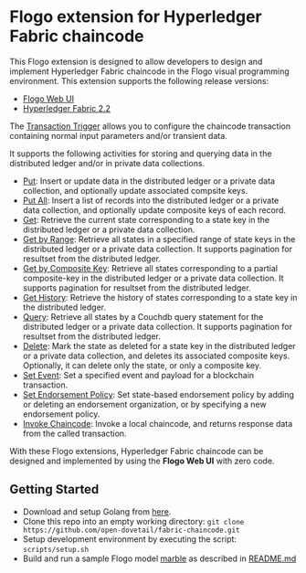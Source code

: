 # Flogo extension for Hyperledger Fabric chaincode

This Flogo extension is designed to allow developers to design and implement Hyperledger Fabric chaincode in the Flogo visual programming environment. This extension supports the following release versions:

- [Flogo Web UI](http://www.flogo.io/)
- [Hyperledger Fabric 2.2](https://www.hyperledger.org/projects/fabric)

The [Transaction Trigger](trigger/transaction) allows you to configure the chaincode transaction containing normal input parameters and/or transient data.

It supports the following activities for storing and querying data in the distributed ledger and/or in private data collections.

- [Put](activity/put): Insert or update data in the distributed ledger or a private data collection, and optionally update associated compsite keys.
- [Put All](activity/putall): Insert a list of records into the distributed ledger or a private data collection, and optionally update composite keys of each record.
- [Get](activity/get): Retrieve the current state corresponding to a state key in the distributed ledger or a private data collection.
- [Get by Range](activity/getrange): Retrieve all states in a specified range of state keys in the distributed ledger or a private data collection. It supports pagination for resultset from the distributed ledger.
- [Get by Composite Key](activity/getbycompositekey): Retrieve all states corresponding to a partial composite-key in the distributed ledger or a private data collection. It supports pagination for resultset from the distributed ledger.
- [Get History](activity/gethistory): Retrieve the history of states corresponding to a state key in the distributed ledger.
- [Query](activity/query): Retrieve all states by a Couchdb query statement for the distributed ledger or a private data collection. It supports pagination for resultset from the distributed ledger.
- [Delete](activity/delete): Mark the state as deleted for a state key in the distributed ledger or a private data collection, and deletes its associated composite keys. Optionally, it can delete only the state, or only a composite key.
- [Set Event](activity/setevent): Set a specified event and payload for a blockchain transaction.
- [Set Endorsement Policy](activity/endorsement): Set state-based endorsement policy by adding or deleting an endorsement organization, or by specifying a new endorsement policy.
- [Invoke Chaincode](activity/invokechaincode): Invoke a local chaincode, and returns response data from the called transaction.

With these Flogo extensions, Hyperledger Fabric chaincode can be designed and implemented by using the **Flogo Web UI** with zero code.

## Getting Started

- Download and setup Golang from [here](https://golang.org/dl/).
- Clone this repo into an empty working directory: `git clone https://github.com/open-dovetail/fabric-chaincode.git`
- Setup development environment by executing the script: `scripts/setup.sh`
- Build and run a sample Flogo model [marble](./samples/marble) as described in [README.md](./samples/marble/README.md)
